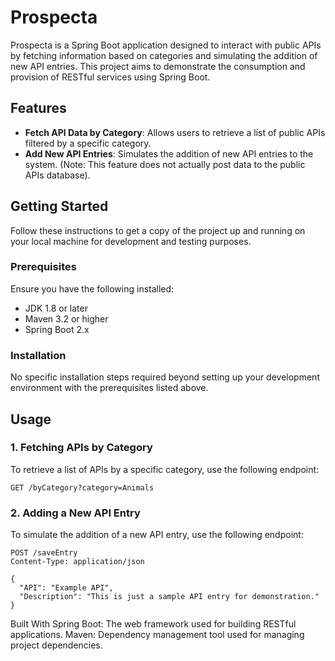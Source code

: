 # Prospecta

Prospecta is a Spring Boot application designed to interact with public APIs by fetching information based on categories and simulating the addition of new API entries. This project aims to demonstrate the consumption and provision of RESTful services using Spring Boot.

## Features

- **Fetch API Data by Category**: Allows users to retrieve a list of public APIs filtered by a specific category.
- **Add New API Entries**: Simulates the addition of new API entries to the system. (Note: This feature does not actually post data to the public APIs database).

## Getting Started

Follow these instructions to get a copy of the project up and running on your local machine for development and testing purposes.

### Prerequisites

Ensure you have the following installed:

- JDK 1.8 or later
- Maven 3.2 or higher
- Spring Boot 2.x

### Installation

No specific installation steps required beyond setting up your development environment with the prerequisites listed above.

## Usage

### 1. Fetching APIs by Category

To retrieve a list of APIs by a specific category, use the following endpoint:

```http
GET /byCategory?category=Animals
```

### 2. Adding a New API Entry
To simulate the addition of a new API entry, use the following endpoint:

```http
POST /saveEntry
Content-Type: application/json

{
  "API": "Example API",
  "Description": "This is just a sample API entry for demonstration."
}
```

Built With
Spring Boot: The web framework used for building RESTful applications.
Maven: Dependency management tool used for managing project dependencies.
